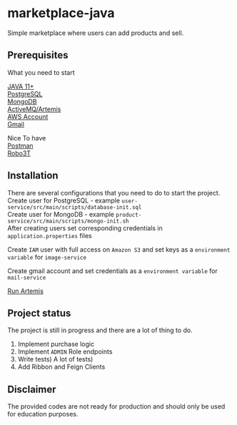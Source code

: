 # marketplace-java

Simple marketplace where users can add products and sell. 

## Prerequisites

What you need to start

[JAVA 11+](https://adoptopenjdk.net/) \
[PostgreSQL](https://www.postgresql.org/download/)\
[MongoDB](https://www.mongodb.com/try/download/community)\
[ActiveMQ/Artemis](https://activemq.apache.org/components/artemis/download/)\
[AWS Account](https://aws.amazon.com/)\
[Gmail](https://accounts.google.com/signup/)

Nice To have\
[Postman](https://www.postman.com/downloads/)\
[Robo3T](https://robomongo.org/download)

## Installation

There are several configurations that you need to do to start the project.\
Create user for PostgreSQL - example `user-service/src/main/scripts/database-init.sql` \
Create user for MongoDB - example `product-service/src/main/scripts/mongo-init.sh` \
After creating users set corresponding credentials in `application.properties` files

Create `IAM` user with full access on `Amazon S3` and set keys as a `environment variable` for `image-service`

Create gmail account and set credentials as a `environment variable` for `mail-service`

[Run Artemis](http://activemq.apache.org/components/artemis/documentation/1.0.0/running-server.html)

## Project status

The project is still in progress and there are a lot of thing to do.
1) Implement purchase logic
2) Implement `ADMIN` Role endpoints
2) Write tests) A lot of tests)
3) Add Ribbon and Feign Clients

## Disclaimer

The provided codes are not ready for production and should only be used for education purposes.

